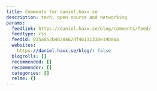 ```yaml
---
title: Comments for daniel.haxx.se
description: tech, open source and networking
params:
  feedlink: https://daniel.haxx.se/blog/comments/feed/
  feedtype: rss
  feedid: 035a852b4828462df46131330e19b86a
  websites:
    https://daniel.haxx.se/blog/: false
  blogrolls: []
  recommended: []
  recommender: []
  categories: []
  relme: {}
---
```

